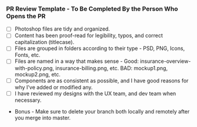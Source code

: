 ### PR Review Template - To Be Completed By the Person Who Opens the PR
- [ ] Photoshop files are tidy and organized.
- [ ] Content has been proof-read for legibility, typos, and correct capitalization (titlecase).
- [ ] Files are grouped in folders according to their type - PSD, PNG, Icons, Fonts, etc.
- [ ] Files are named in a way that makes sense - Good: insurance-overview-with-policy.png, insurance-billing.png, etc. BAD: mockup1.png, mockup2.png, etc.
- [ ] Components are as consistent as possible, and I have good reasons for why I've added or modified any.
- [ ] I have reviewed my designs with the UX team, and dev team when necessary.
- Bonus - Make sure to delete your branch both locally and remotely after you merge into master.
